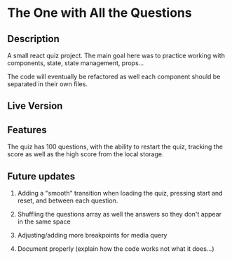 # The One with All the Questions

## Description

A small react quiz project. The main goal here was to practice working with components, state, state management, props...

The code will eventually be refactored as well each component should be separated in their own files.

## Live Version

<!--  -->

## Features

The quiz has 100 questions, with the ability to restart the quiz, tracking the score as well as the high score from the local storage.

## Future updates

1. Adding a "smooth" transition when loading the quiz, pressing start and reset, and between each question.

2. Shuffling the questions array as well the answers so they don't appear in the same space

3. Adjusting/adding more breakpoints for media query

4. Document properly (explain how the code works not what it does...)
